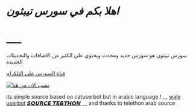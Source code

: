 # *اهلا بكم في سورس تيبثون*
# ___

سورس تيبثون هو سورس جديد ومحدث ويحتوي على الكثير من الاضافات والتحديثات الجديدة

[قناة السورس على التلكرام](https://t.me/Tepthon)



[![نصب الان من هنا](https://www.herokucdn.com/deploy/button.svg)](https://dashboard.heroku.com/new?template=https://github.com/Tepthon/Assistant-)


its simple source based on catuserbot but in arabic language !
__
[wale userbot](https://t.me/Tepthon)
[𝙎𝙊𝙐𝙍𝘾𝙀 𝙏𝙀𝘽𝙏𝙃𝙊𝙉](https://t.me/+NOkvLLXUKAU0ODRk)
__
and thanks to telethon arab source
